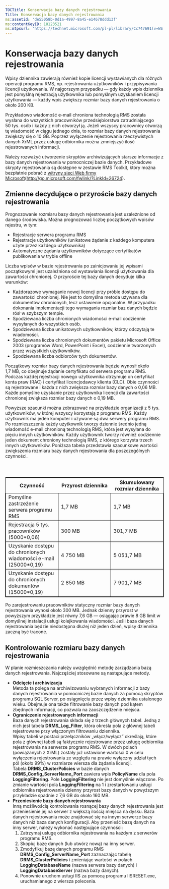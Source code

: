 ```yaml
---
TOCTitle: Konserwacja bazy danych rejestrowania
Title: Konserwacja bazy danych rejestrowania
ms:assetid: 'de55058b-0d1a-4997-8a45-e14678ddd13f'
ms:contentKeyID: 18123521
ms:mtpsurl: 'https://technet.microsoft.com/pl-pl/library/Cc747691(v=WS.10)'
---
```


Konserwacja bazy danych rejestrowania
=====================================

Wpisy dziennika zawierają również kopie licencji wystawianych dla różnych operacji programu RMS, np. rejestrowania użytkowników i przypisywania licencji użytkowania. W najgorszym przypadku — gdy każdy wpis dziennika jest pomyślną rejestracją użytkownika lub pomyślnym uzyskaniem licencji użytkowania — każdy wpis zwiększy rozmiar bazy danych rejestrowania o około 200 KB.

Przykładowo wiadomość e-mail chroniona technologią RMS została wysłana do wszystkich pracowników przedsiębiorstwa zatrudniającego 50 tys. osób i każdy z nich otworzył ją. Jeżeli wszyscy pracownicy otworzą tę wiadomość w ciągu jednego dnia, to rozmiar bazy danych rejestrowania zwiększy się o 10 GB. Poprzez wyłączenie rejestrowania rzeczywistych danych XrML przez usługę odbiornika można zmniejszyć ilość rejestrowanych informacji.

Należy rozważyć utworzenie skryptów archiwizujących starsze informacje z bazy danych rejestrowania w pomocniczej bazie danych. Przykładowe skrypty rejestrowania są dostępne w zestawie RMS Toolkit, który można bezpłatnie pobrać z [witryny sieci Web firmy Microsoft](http://go.microsoft.com/fwlink/?linkid=26724)(http://go.microsoft.com/fwlink/?LinkId=26724).

Zmienne decydujące o przyroście bazy danych rejestrowania
---------------------------------------------------------

Prognozowanie rozmiaru bazy danych rejestrowania jest uzależnione od danego środowiska. Można prognozować liczbę początkowych wpisów rejestru, w tym:

-   Rejestracje serwera programu RMS
-   Rejestracje użytkowników (unikatowe żądanie z każdego komputera użyte przez każdego użytkownika)
-   Automatyczne żądania użytkowników dotyczące certyfikatów publikowania w trybie offline

Liczba wpisów w bazie rejestrowania po zainicjowaniu jej wpisami początkowymi jest uzależniona od wystawiania licencji użytkowania dla zawartości chronionej. O przyroście tej bazy danych decyduje kilka warunków:

-   Każdorazowe wymaganie nowej licencji przy próbie dostępu do zawartości chronionej. Nie jest to domyślna metoda używana dla dokumentów chronionych, lecz ustawienie opcjonalne. W przypadku dokonania implementacji tego wymagania rozmiar baz danych będzie rósł w szybszym tempie.
-   Spodziewana liczba chronionych wiadomości e-mail codziennie wysyłanych do wszystkich osób.
-   Spodziewana liczba unikatowych użytkowników, którzy odczytają te wiadomości.
-   Spodziewana liczba chronionych dokumentów pakietu Microsoft Office 2003 (programów Word, PowerPoint i Excel), codziennie tworzonych przez wszystkich użytkowników.
-   Spodziewana liczba odbiorców tych dokumentów.

Początkowy rozmiar bazy danych rejestrowania będzie wynosił około 1,7 MB, co obejmuje żądanie certyfikatu od serwera programu RMS. Podczas każdej rejestracji nowego użytkownika otrzymuje on certyfikat konta praw (RAC) i certyfikat licencjodawcy klienta (CLC). Obie czynności są rejestrowane i każda z nich zwiększa rozmiar bazy danych o 0,06 MB. Każde pomyślne uzyskanie przez użytkownika licencji dla zawartości chronionej zwiększa rozmiar bazy danych o 0,19 MB.

Powyższe szacunki można zobrazować na przykładzie organizacji z 5 tys. użytkowników, w której wszyscy korzystają z programu RMS. Każdy użytkownik ma jeden komputer i używane są dwa serwery programu RMS. Po rozmieszczeniu każdy użytkownik tworzy dziennie średnio jedną wiadomość e-mail chronioną technologią RMS, która jest wysyłana do pięciu innych użytkowników. Każdy użytkownik tworzy również codziennie jeden dokument chroniony technologią RMS, z którego korzysta trzech innych użytkowników. Poniższa tabela przedstawia szacunkowe wartości zwiększenia rozmiaru bazy danych rejestrowania dla poszczególnych czynności.

###  

 
<table style="border:1px solid black;">
<colgroup>
<col width="33%" />
<col width="33%" />
<col width="33%" />
</colgroup>
<thead>
<tr class="header">
<th>Czynność</th>
<th>Przyrost dziennika</th>
<th>Skumulowany rozmiar dziennika</th>
</tr>
</thead>
<tbody>
<tr class="odd">
<td style="border:1px solid black;">Pomyślne zastrzeżenie serwera programu RMS</td>
<td style="border:1px solid black;">1,7 MB</td>
<td style="border:1px solid black;">1,7 MB</td>
</tr>
<tr class="even">
<td style="border:1px solid black;">Rejestracja 5 tys. pracowników (5000*0,06)</td>
<td style="border:1px solid black;">300 MB</td>
<td style="border:1px solid black;">301,7 MB</td>
</tr>
<tr class="odd">
<td style="border:1px solid black;">Uzyskanie dostępu do chronionych wiadomości e-mail (25000*0,19)</td>
<td style="border:1px solid black;">4 750 MB</td>
<td style="border:1px solid black;">5 051,7 MB</td>
</tr>
<tr class="even">
<td style="border:1px solid black;">Uzyskanie dostępu do chronionych dokumentów (15000*0,19)</td>
<td style="border:1px solid black;">2 850 MB</td>
<td style="border:1px solid black;">7 901,7 MB</td>
</tr>
</tbody>
</table>
  
Po zarejestrowaniu pracowników statyczny rozmiar bazy danych rejestrowania wynosi około 300 MB. Jednak dzienny przyrost w powyższym przykładzie jest równy 7,6 GB — osiągając prawie 8 GB limit w domyślnej instalacji usługi kolejkowania wiadomości. Jeśli baza danych rejestrowania będzie niedostępna dłużej niż jeden dzień, wpisy dziennika zaczną być tracone.
  
Kontrolowanie rozmiaru bazy danych rejestrowania  
------------------------------------------------
  
W planie rozmieszczania należy uwzględnić metodę zarządzania bazą danych rejestrowania. Najczęściej stosowane są następujące metody.
  
-   **Odcięcie i archiwizacja**  
    Metoda ta polega na archiwizowaniu wybranych informacji z bazy danych rejestrowania w pomocniczej bazie danych za pomocą skryptów programu SQL Server, po osiągnięciu przez wpisy dziennika ustalonego wieku. Obejmuje ona także filtrowanie bazy danych pod kątem zbędnych informacji, co pozwala na zaoszczędzenie miejsca.  
-   **Ograniczenie rejestrowanych informacji**  
    Baza danych rejestrowania składa się z trzech głównych tabel. Jedną z nich jest tabela **DRMS\_Log\_Filter**, która określa pola z głównej tabeli rejestrowane przy włączonym filtrowaniu dziennika.  
    Wpisy tabeli w postaci przełączników „włącz/wyłącz” określają, które pola z głównej tabeli są faktycznie rejestrowane przez usługę odbiornika rejestrowania na serwerze programu RMS. W dwóch polach (powiązanych z XrML) zostały już ustawione wartości 0 w celu wyłączenia rejestrowania ze względu na prawie wyłączny udział tych pól (około 99%) w rozmiarze wiersza dla żądania licencji.  
    Tabela **DRMS\_ClusterPolicies** w bazie danych **DRMS\_Config\_ServerName\_Port** zawiera wpis **PolicyName** dla pola **LoggingFiltering**. Pole **LoggingFiltering** nie jest domyślnie włączone. Po zmianie wartości pola **LoggingFiltering** na 1 i zrestartowaniu usługi odbiornika rejestrowania dzienny przyrost bazy danych w powyższym przykładzie spadnie z 7,6 GB do około 160 MB.  
-   **Przeniesienie bazy danych rejestrowania**  
    Inną możliwością kontrolowania rosnącej bazy danych rejestrowania jest przeniesienie jej na serwer z większą ilością miejsca na dysku. Baza danych rejestrowania może znajdować się na innym serwerze bazy danych niż baza danych konfiguracji. Aby przenieść bazę danych na inny serwer, należy wykonać następujące czynności:  
    1.  Zatrzymaj usługę odbiornika rejestrowania na każdym z serwerów programu RMS.  
    2.  Skopiuj bazę danych (lub utwórz nową) na inny serwer.  
    3.  Zmodyfikuj bazę danych programu RMS **DRMS\_Config\_ServerName\_Port** zaznaczając tabelę **DRMS\_ClusterPolicies** i zmieniając wartości w polach **LoggingDatabaseName** (nazwa serwera bazy danych) i **LoggingDatabaseServer** (nazwa bazy danych).  
    4.  Ponownie uruchom usługi IIS za pomocą programu IISRESET.exe, uruchamianego z wiersza polecenia.
